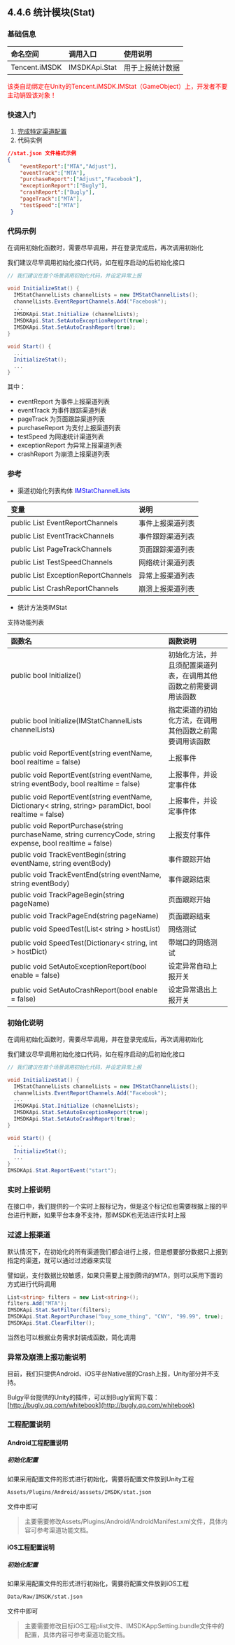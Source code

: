 ## 4.4.6 统计模块(Stat)

### 基础信息

| 命名空间 | 调用入口 |使用说明|
| :-- |:-- |:--|
| Tencent.iMSDK | IMSDKApi.Stat |用于上报统计数据|


<font color=red>该类自动绑定在Unity的Tencent.iMSDK.IMStat（GameObject）上，开发者不要主动销毁该对象！</font>

### 快速入门
1. [完成特定渠道配置](../../Channel/README.md)
2. 代码实例

```json
//stat.json 文件格式示例
{
    "eventReport":["MTA","Adjust"],
    "eventTrack":["MTA"],
    "purchaseReport":["Adjust","Facebook"],
    "exceptionReport":["Bugly"],
    "crashReport":["Bugly"],
    "pageTrack":["MTA"],
    "testSpeed":["MTA"]
 }
```
### 代码示例

在调用初始化函数时，需要尽早调用，并在登录完成后，再次调用初始化

我们建议尽早调用初始化接口代码，如在程序启动的后初始化接口

```cs
// 我们建议在首个场景调用初始化代码，并设定异常上报

void InitializeStat() {
  IMStatChannelLists channelLists = new IMStatChannelLists();
  channelLists.EventReportChannels.Add("Facebook");
  ...
  IMSDKApi.Stat.Initialize (channelLists);
  IMSDKApi.Stat.SetAutoExceptionReport(true);
  IMSDKApi.Stat.SetAutoCrashReport(true);
}

void Start() {
  ...
  InitializeStat();
  ...
}

```

其中：
* eventReport 为事件上报渠道列表
* eventTrack 为事件跟踪渠道列表
* pageTrack 为页面跟踪渠道列表
* purchaseReport 为支付上报渠道列表
* testSpeed 为网速统计渠道列表
* exceptionReport 为异常上报渠道列表
* crashReport 为崩溃上报渠道列表


### 参考

* 渠道初始化列表构体 <font color=blue>IMStatChannelLists</font>

| 变量 | 说明 |
| :-- | :-- |
| public List<string> EventReportChannels | 事件上报渠道列表 |
| public List<string> EventTrackChannels | 事件跟踪渠道列表 |
| public List<string> PageTrackChannels | 页面跟踪渠道列表 |
| public List<string> TestSpeedChannels | 网络统计渠道列表 |
| public List<string> ExceptionReportChannels | 异常上报渠道列表 |
| public List<string> CrashReportChannels | 崩溃上报渠道列表 |

* 统计方法类IMStat

支持功能列表

| 函数名 | 函数说明 |
| :-- | :-- |
| public bool Initialize() | 初始化方法，并且须配置渠道列表，在调用其他函数之前需要调用该函数 |
| public bool Initialize(IMStatChannelLists channelLists) | 指定渠道的初始化方法，在调用其他函数之前需要调用该函数 |
| public void ReportEvent(string eventName, bool realtime = false) | 上报事件 |
| public void ReportEvent(string eventName, string eventBody, bool realtime = false) | 上报事件，并设定事件体 |
| public void ReportEvent(string eventName,  Dictionary< string, string> paramDict, bool realtime = false) | 上报事件，并设定事件体 |
| public void ReportPurchase(string purchaseName, string currencyCode, string expense, bool realtime = false) | 上报支付事件 |
| public void TrackEventBegin(string eventName, string eventBody) | 事件跟踪开始 |
| public void TrackEventEnd(string eventName, string eventBody) | 事件跟踪结束 |
| public void TrackPageBegin(string pageName) | 页面跟踪开始 |
| public void TrackPageEnd(string pageName) | 页面跟踪结束 |
| public void SpeedTest(List< string > hostList) | 网络测试 |
| public void SpeedTest(Dictionary< string, int > hostDict) | 带端口的网络测试 |
| public void SetAutoExceptionReport(bool enable = false) | 设定异常自动上报开关 |
| public void SetAutoCrashReport(bool enable = false) | 设定异常退出上报开关 |

### 初始化说明

在调用初始化函数时，需要尽早调用，并在登录完成后，再次调用初始化

我们建议尽早调用初始化接口代码，如在程序启动的后初始化接口

```cs
// 我们建议在首个场景调用初始化代码，并设定异常上报

void InitializeStat() {
  IMStatChannelLists channelLists = new IMStatChannelLists();
  channelLists.EventReportChannels.Add("Facebook");
  ...
  IMSDKApi.Stat.Initialize (channelLists);
  IMSDKApi.Stat.SetAutoExceptionReport(true);
  IMSDKApi.Stat.SetAutoCrashReport(true);
}

void Start() {
  ...
  InitializeStat();
  ...
}
IMSDKApi.Stat.ReportEvent("start");
```

### 实时上报说明

在接口中，我们提供的一个实时上报标记为，但是这个标记位也需要根据上报的平台进行判断，如果平台本身不支持，那iMSDK也无法进行实时上报

### 过滤上报渠道

默认情况下，在初始化的所有渠道我们都会进行上报，但是想要部分数据只上报到指定的渠道，就可以通过过滤器来实现

譬如说，支付数据比较敏感，如果只需要上报到腾讯的MTA，则可以采用下面的方式进行代码调用

```cs
List<string> filters = new List<string>();
filters.Add("MTA");
IMSDKApi.Stat.SetFilter(filters);
IMSDKApi.Stat.ReportPurchase("buy_some_thing", "CNY", "99.99", true);
IMSDKApi.Stat.ClearFilter();
```

当然也可以根据业务需求封装成函数，简化调用

### 异常及崩溃上报功能说明

目前，我们只提供Android、iOS平台Native层的Crash上报，Unity部分并不支持。

Bulgy平台提供的Unity的插件，可以到Bugly官网下载：[http://bugly.qq.com/whitebook](http://bugly.qq.com/whitebook)

### 工程配置说明

#### Android工程配置说明

##### 初始化配置

如果采用配置文件的形式进行初始化，需要将配置文件放到Unity工程

```sh
Assets/Plugins/Android/asssets/IMSDK/stat.json
```

文件中即可

> 主要需要修改Assets/Plugins/Android/AndroidManifest.xml文件，具体内容可参考渠道功能文档。

#### iOS工程配置说明

##### 初始化配置

如果采用配置文件的形式进行初始化，需要将配置文件放到iOS工程

```sh
Data/Raw/IMSDK/stat.json
```

文件中即可

> 主要需要修改目标iOS工程plist文件、IMSDKAppSetting.bundle文件中的配置，具体内容可参考渠道功能文档。



